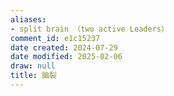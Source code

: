 ```yaml
---
aliases:
- split brain （two active Leaders）
comment_id: e1c15237
date created: 2024-07-29
date modified: 2025-02-06
draw: null
title: 脑裂
---
```


